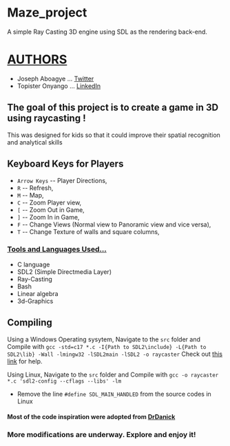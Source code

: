# Maze_project
A simple Ray Casting 3D engine using SDL as the rendering back-end.

# <u>AUTHORS</u>
- Joseph Aboagye ... [Twitter](https://twitter.com/home?lang=en)
- Topister Onyango ... [LinkedIn](https://www.linkedin.com/in/topister-nandera-5930331a5/) 

## The goal of this project is to create a game in 3D using raycasting !
This was designed for kids so that it could improve their spatial recognition and analytical skills

## Keyboard Keys for Players
- `Arrow Keys` -- Player Directions, 
- `R` -- Refresh, 
- `M` -- Map, 
- `C` -- Zoom Player view, 
- `[` -- Zoom Out in Game, 
- `]` -- Zoom In in Game, 
- `F` -- Change Views (Normal view to Panoramic view and vice versa), 
- `T` -- Change Texture of walls and square columns, 

### <u>Tools and Languages Used...</u>
- C language
- SDL2 (Simple Directmedia Layer)
- Ray-Casting
- Bash
- Linear algebra
- 3d-Graphics


## Compiling
Using a Windows Operating sysytem, Navigate to the `src` folder and Compile with 
`gcc -std=c17 *.c -I{Path to SDL2\include} -L{Path to SDL2\lib} -Wall -lmingw32 -lSDL2main -lSDL2 -o raycaster`
Check out [this link](https://www.matsson.com/prog/sdl2-mingw-w64-tutorial.php#:~:text=the%20gcc%20command.-,Step%202%3A%20Installing%20SDL2,library%20for%20Windows%20using%20MinGW.&text=After%20extracting%20the%20contents%20using,bit%20version%20of%20the%20library) for help.

Using Linux, Navigate to the `src` folder and Compile with
`gcc -o raycaster *.c 'sdl2-config --cflags --libs' -lm`
- Remove the line `#define SDL_MAIN_HANDLED` from the source codes in Linux

#### Most of the code inspiration were adopted from [DrDanick](https://github.com/drdanick)

### More modifications are underway. Explore and enjoy it!
